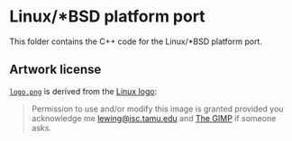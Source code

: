 # Linux/*BSD platform port

This folder contains the C++ code for the Linux/*BSD platform port.

## Artwork license

[`logo.png`](logo.png) is derived from the [Linux logo](https://isc.tamu.edu/~lewing/linux/):

> Permission to use and/or modify this image is granted provided you acknowledge me
  <lewing@isc.tamu.edu> and [The GIMP](https://isc.tamu.edu/~lewing/gimp/)
  if someone asks.
